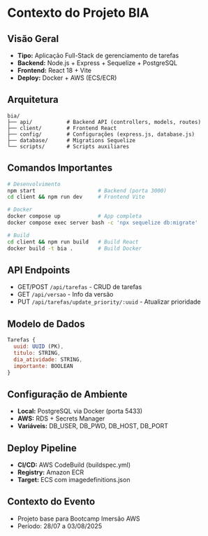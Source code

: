 # Contexto do Projeto BIA

## Visão Geral
- **Tipo:** Aplicação Full-Stack de gerenciamento de tarefas
- **Backend:** Node.js + Express + Sequelize + PostgreSQL
- **Frontend:** React 18 + Vite
- **Deploy:** Docker + AWS (ECS/ECR)

## Arquitetura
```
bia/
├── api/           # Backend API (controllers, models, routes)
├── client/        # Frontend React
├── config/        # Configurações (express.js, database.js)
├── database/      # Migrations Sequelize
└── scripts/       # Scripts auxiliares
```

## Comandos Importantes
```bash
# Desenvolvimento
npm start                    # Backend (porta 3000)
cd client && npm run dev     # Frontend Vite

# Docker
docker compose up            # App completa
docker compose exec server bash -c 'npx sequelize db:migrate'

# Build
cd client && npm run build   # Build React
docker build -t bia .        # Build Docker
```

## API Endpoints
- GET/POST `/api/tarefas` - CRUD de tarefas
- GET `/api/versao` - Info da versão
- PUT `/api/tarefas/update_priority/:uuid` - Atualizar prioridade

## Modelo de Dados
```javascript
Tarefas {
  uuid: UUID (PK),
  titulo: STRING,
  dia_atividade: STRING,
  importante: BOOLEAN
}
```

## Configuração de Ambiente
- **Local:** PostgreSQL via Docker (porta 5433)
- **AWS:** RDS + Secrets Manager
- **Variáveis:** DB_USER, DB_PWD, DB_HOST, DB_PORT

## Deploy Pipeline
- **CI/CD:** AWS CodeBuild (buildspec.yml)
- **Registry:** Amazon ECR
- **Target:** ECS com imagedefinitions.json

## Contexto do Evento
- Projeto base para Bootcamp Imersão AWS
- Período: 28/07 a 03/08/2025
